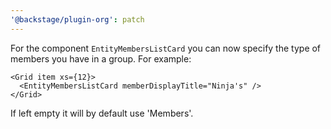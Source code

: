 ```yaml
---
'@backstage/plugin-org': patch
---
```


For the component `EntityMembersListCard` you can now specify the type of members you have in a group. For example:

```tsx
<Grid item xs={12}>
  <EntityMembersListCard memberDisplayTitle="Ninja's" />
</Grid>
```

If left empty it will by default use 'Members'.
